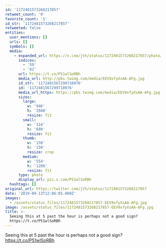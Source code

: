 ```yaml
---
id: '1172481573268217857'
retweet_count: '0'
favorite_count: '1'
id_str: '1172481573268217857'
retweeted: false
entities:
  user_mentions: []
  urls: []
  symbols: []
  media:
    - expanded_url: https://x.com/jth/status/1172481573268217857/photo/1
      indices:
        - '59'
        - '82'
      url: https://t.co/P51wlSoRBh
      media_url: http://pbs.twimg.com/media/EEV9xfyXsAA-AFg.jpg
      id_str: '1172481567299710976'
      id: '1172481567299710976'
      media_url_https: https://pbs.twimg.com/media/EEV9xfyXsAA-AFg.jpg
      sizes:
        large:
          w: '946'
          h: '2048'
          resize: fit
        small:
          w: '314'
          h: '680'
          resize: fit
        thumb:
          w: '150'
          h: '150'
          resize: crop
        medium:
          w: '554'
          h: '1200'
          resize: fit
      type: photo
      display_url: pic.x.com/P51wlSoRBh
  hashtags: []
original_url: https://twitter.com/jth/status/1172481573268217857
date: '2019-09-13T12:06:05.000Z'
images:
  - /assets/status_files/1172481573268217857-EEV9xfyXsAA-AFg.jpg
image: /assets/status_files/1172481573268217857-EEV9xfyXsAA-AFg.jpg
title: >-
  Seeing this at 5 past the hour is perhaps not a good sign?
  https://t.co/P51wlSoRBh
---
```


Seeing this at 5 past the hour is perhaps not a good sign? https://t.co/P51wlSoRBh